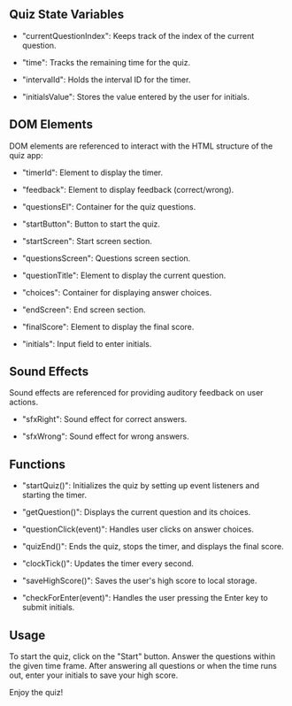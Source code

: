## Quiz State Variables


- "currentQuestionIndex": Keeps track of the index of the current question.

- "time": Tracks the remaining time for the quiz.

- "intervalId": Holds the interval ID for the timer.

- "initialsValue": Stores the value entered by the user for initials.


## DOM Elements


DOM elements are referenced to interact with the HTML structure of the quiz app:


- "timerId": Element to display the timer.

- "feedback": Element to display feedback (correct/wrong).

- "questionsEl": Container for the quiz questions.

- "startButton": Button to start the quiz.

- "startScreen": Start screen section.

- "questionsScreen": Questions screen section.

- "questionTitle": Element to display the current question.

- "choices": Container for displaying answer choices.

- "endScreen": End screen section.

- "finalScore": Element to display the final score.

- "initials": Input field to enter initials.


## Sound Effects


Sound effects are referenced for providing auditory feedback on user actions.


- "sfxRight": Sound effect for correct answers.

- "sfxWrong": Sound effect for wrong answers.


## Functions


- "startQuiz()": Initializes the quiz by setting up event listeners and starting the timer.

- "getQuestion()": Displays the current question and its choices.

- "questionClick(event)": Handles user clicks on answer choices.

- "quizEnd()": Ends the quiz, stops the timer, and displays the final score.

- "clockTick()": Updates the timer every second.

- "saveHighScore()": Saves the user's high score to local storage.

- "checkForEnter(event)": Handles the user pressing the Enter key to submit initials.


## Usage


To start the quiz, click on the "Start" button. Answer the questions within the given time frame. After answering all questions or when the time runs out, enter your initials to save your high score.


Enjoy the quiz!